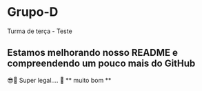 # Grupo-D
Turma de terça - Teste

## Estamos melhorando nosso README e compreendendo um pouco mais do GitHub


😎🙌 Super legal....
👨 ** muito bom **
